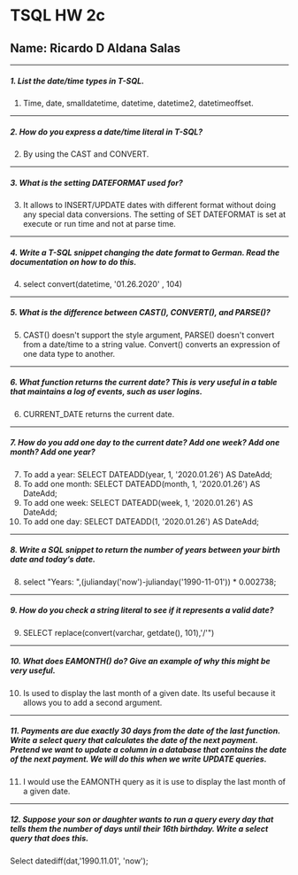 # TSQL HW 2c
## Name: Ricardo D Aldana Salas
---
##### 1. List the date/time types in T-SQL.
1. Time, date, smalldatetime, datetime, datetime2, datetimeoffset.
---
##### 2. How do you express a date/time literal in T-SQL?
2. By using the CAST and CONVERT.
---
##### 3. What is the setting DATEFORMAT used for?
3. It allows to INSERT/UPDATE dates with different format without doing any special data conversions. The setting of SET DATEFORMAT is set at execute or run time and not at parse time.
---
##### 4. Write a T-SQL snippet changing the date format to German. Read the documentation on how to do this.
4. select convert(datetime, '01.26.2020' , 104)
---
##### 5. What is the difference between CAST(), CONVERT(), and PARSE()?
5. CAST() doesn't support the style argument, PARSE() doesn't convert from a date/time to a string value. Convert() converts an expression of one data type to another.
---
##### 6. What function returns the current date? This is very useful in a table that maintains a log of events, such as user logins.
6. CURRENT_DATE returns the current date.
---
##### 7. How do you add one day to the current date? Add one week? Add one month? Add one year?
7. To add a year: SELECT DATEADD(year, 1, '2020.01.26') AS DateAdd;
7. To add one month: SELECT DATEADD(month, 1, '2020.01.26') AS DateAdd;
7. To add one week: SELECT DATEADD(week, 1, '2020.01.26') AS DateAdd;
7. To add one day: SELECT DATEADD(1, '2020.01.26') AS DateAdd;
---
##### 8. Write a SQL snippet to return the number of years between your birth date and today’s date.
8. select "Years: ",(julianday('now')-julianday('1990-11-01')) * 0.002738;
---
##### 9. How do you check a string literal to see if it represents a valid date?
9. SELECT replace(convert(varchar, getdate(), 101),'/'")
---
##### 10. What does EAMONTH() do? Give an example of why this might be very useful.
10. Is used to display the last month of a given date. Its useful because it allows you to add a second argument.
---
##### 11. Payments are due exactly 30 days from the date of the last function. Write a select query that calculates the date of the next payment. Pretend we want to update a column in a database that contains the date of the next payment. We will do this when we write UPDATE queries.
11. I would use the EAMONTH query as it is use to display the last month of a given date.
---
##### 12. Suppose your son or daughter wants to run a query every day that tells them the number of days until their 16th birthday. Write a select query that does this.
Select datediff(dat,'1990.11.01', 'now');
